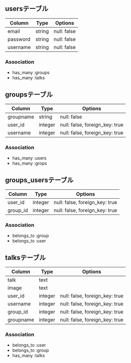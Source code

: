 ## usersテーブル
|Column|Type|Options|
|------|----|-------|
|email|string|null: false|
|password|string|null: false|
|username|string|null: false|
### Association
- has_many :groups
- has_many :talks
## groupsテーブル
|Column|Type|Options|
|------|----|-------|
|groupname|string|null: false|
|user_id|integer|null: false, foreign_key: true|
|username|integer|null: false, foreign_key: true|
### Association
- has_many :users
- has_many :grops
## groups_usersテーブル
|Column|Type|Options|
|------|----|-------|
|user_id|integer|null: false, foreign_key: true|
|group_id|integer|null: false, foreign_key: true|
### Association
- belongs_to :group
- belongs_to :user
## talksテーブル
|Column|Type|Options|
|------|----|-------|
|talk|text||
|image|text||
|user_id|integer|null: false, foreign_key: true|
|username|integer|null: false, foreign_key: true|
|group_id|integer|null: false, foreign_key: true|
|groupname|integer|null: false, foreign_key: true|
### Association
- belongs_to :user
- belongs_to :group
- has_many :talks

